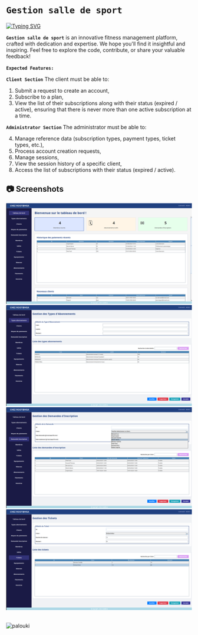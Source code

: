 # **`Gestion salle de sport`** 

[![Typing SVG](https://readme-typing-svg.demolab.com?font=Fira+Code&pause=1000&random=false&width=435&lines=Welcome+to+my+github+repo;for+GESTION+SALLE+DE+SPORT)](https://git.io/typing-svg)


**`Gestion salle de sport`** is an innovative fitness management platform, crafted with dedication and expertise. We hope you'll find it insightful and inspiring. Feel free to explore the code, contribute, or share your valuable feedback!

**`Expected Features:`**

**`Client Section`**
The client must be able to:

1. Submit a request to create an account,
2. Subscribe to a plan,
3. View the list of their subscriptions along with their status (expired / active), ensuring that there is never more than one active subscription at a time.

**`Administrator Section`**
The administrator must be able to:

4. Manage reference data (subscription types, payment types, ticket types, etc.),
5. Process account creation requests,
6. Manage sessions,
7. View the session history of a specific client,
8. Access the list of subscriptions with their status (expired / active).


<summary><h2>📷 Screenshots</h2></summary>

<img src="https://github.com/PALOUKI/gestion_salle_de_sport_jpa/blob/main/png/un.png" alt=""> <img src="https://github.com/PALOUKI/gestion_salle_de_sport_jpa/blob/main/png/deux.png" alt=""> <img src="https://github.com/PALOUKI/gestion_salle_de_sport_jpa/blob/main/png/trois.png" alt=""> <img src="https://github.com/PALOUKI/gestion_salle_de_sport_jpa/blob/main/png/quatre.png" alt="">  <img src="https://github.com/PALOUKI/gestion_salle_de_sport_jpa/blob/main/png/cinq.png" alt="">  

<img src="https://komarev.com/ghpvc/?username=PALOUKI" alt="palouki"> 
